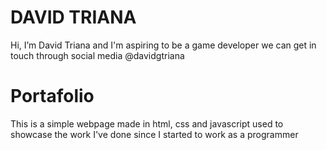 # DAVID TRIANA

Hi, I’m David Triana and I'm aspiring to be a game developer
we can get in touch through social media @davidgtriana

# Portafolio

This is a simple webpage made in html, css and javascript used to showcase the work I've done since I started to work as a programmer
